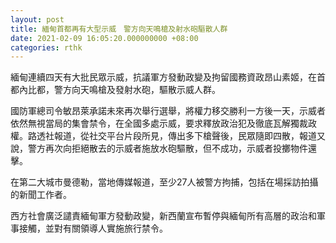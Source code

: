 ```yaml
---
layout: post
title: 緬甸首都再有大型示威　警方向天鳴槍及射水砲驅散人群
date: 2021-02-09 16:05:20.000000000 +08:00
categories: rthk
---
```


緬甸連續四天有大批民眾示威，抗議軍方發動政變及拘留國務資政昂山素姬，在首都內比都，警方向天鳴槍及發射水砲，驅散示威人群。

國防軍總司令敏昂萊承諾未來再次舉行選舉，將權力移交勝利一方後一天，示威者依然無視當局的集會禁令，在全國多處示威，要求釋放政治犯及徹底瓦解獨裁政權。路透社報道，從社交平台片段所見，傳出多下槍聲後，民眾隨即四散，報道又說，警方再次向拒絕散去的示威者施放水砲驅散，但不成功，示威者投擲物件還擊。

在第二大城市曼德勒，當地傳媒報道，至少27人被警方拘捕，包括在場採訪拍攝的新聞工作者。

西方社會廣泛譴責緬甸軍方發動政變，新西蘭宣布暫停與緬甸所有高層的政治和軍事接觸，並對有關領導人實施旅行禁令。
